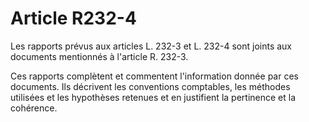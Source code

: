 # Article R232-4

Les rapports prévus aux articles L. 232-3 et L. 232-4 sont joints aux documents mentionnés à l'article R. 232-3.

Ces rapports complètent et commentent l'information donnée par ces documents. Ils décrivent les conventions comptables, les méthodes utilisées et les hypothèses retenues et en justifient la pertinence et la cohérence.
